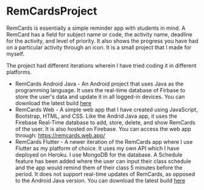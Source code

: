 # RemCardsProject

RemCards is essentially a simple reminder app with students in mind. A RemCard has a field for subject name or code, the activity name, deadline for the activity, and level of priority. It also shows the progress you have had on a particular activity through an icon. It is a small project that I made for myself.

The project had different iterations wherein I have tried coding it in different platforms. 

 - RemCards Android Java - An Android project that uses Java as the programming language. It uses the real-time database of Firbase to store the user's data and update it in all logged-in devices.
   You can download the latest build [here](../main/RemCardsApp-AndroidJava/apks/RemCards2_0.apk)
 - RemCards Web - A simple web app that I have created using JavaScript, Bootstrap, HTML, and CSS. Like the Andrid Java app, it uses the Firebase Real-Time database to add, store, delete, and show RemCards of the user. It is also hosted on Firebase.
   You can access the web app through: https://remcards.web.app/
 - RemCards Flutter - A newer iteration of the RemCards app where I use Flutter as my platform of choice. It uses my own API which I have deployed on Heroku. I use MongoDB for the database. A Schedule feature has been added where the user can input their class schedule and the app would remind them of their class 5 minutes before the period. It does not support real-time updates of RemCards, as opposed to the Android Java version.
   You can download the latest build [here](../main/RemCardsApp-Flutter/remcards/apks/RemCards-FL220427.apk)
